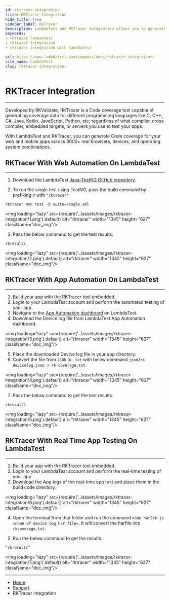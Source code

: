 ```yaml
---
id: rktracer-integration
title: RKTracer Integration
hide_title: true
sidebar_label: RKTracer
description: LambdaTest and RKTracer integration allows you to generate Code coverage for your web and mobile apps across 3000+ real browsers, devices, and operating system combinations.
keywords:
- rktracer lambdatest
- rktracer integration
- rktracer integration with lambdatest

url: https://www.lambdatest.com/support/docs/rktracer-integration/
site_name: LambdaTest
slug: rktracer-integration/
---
```


<script type="application/ld+json"
      dangerouslySetInnerHTML={{ __html: JSON.stringify({
       "@context": "https://schema.org",
        "@type": "BreadcrumbList",
        "itemListElement": [{
          "@type": "ListItem",
          "position": 1,
          "name": "Home",
          "item": "https://www.lambdatest.com"
        },{
          "@type": "ListItem",
          "position": 2,
          "name": "Support",
          "item": "https://www.lambdatest.com/support/docs/"
        },{
          "@type": "ListItem",
          "position": 3,
          "name": "RKTracer Integration",
          "item": "https://www.lambdatest.com/support/docs/rktracer-integration/"
        }]
      })
    }}
></script>

# RKTracer Integration
***

Developed by RKValidate, RKTracer is a Code coverage tool capable of generating coverage data for different programming languages like C, C++, C#, Java, Kotlin, JavaScript, Python, etc; regardless of what compiler, cross compiler, embedded targets, or servers you use to test your apps.

With LambdaTest and RKTracer, you can generate Code coverage for your web and mobile apps across 3000+ real browsers, devices, and operating system combinations.

## RKTracer With Web Automation On LambdaTest
***

1. Download the LambdaTest [Java-TestNG GitHub repository](https://github.com/LambdaTest/Java-TestNG-Selenium/).

2. To run the single test using TestNG, pass the build command by prefixing it with `"rktracer"`

```
rktracer mvn test -D suite=single.xml
```

<img loading="lazy" src={require('../assets/images/rktracer-integration/1.png').default} alt="rktracer" width="1345" height="627" className="doc_img"/>

3. Pass the below command to get the test results.

```
rkresults
```

<img loading="lazy" src={require('../assets/images/rktracer-integration/2.png').default} alt="rktracer" width="1345" height="627" className="doc_img"/>


## RKTracer With App Automation On LambdaTest
***

1. Build your app with the RKTracer tool embedded.
2. Login to your LambdaTest account and perform the automated testing of your app.
3. Navigate to the [App Automation dashboard](https://appautomation.lambdatest.com/build) on LambdaTest.
4. Download the Device log file from LambdaTest App Automation dashboard.<br/>

<img loading="lazy" src={require('../assets/images/rktracer-integration/3.png').default} alt="rktracer" width="1345" height="627" className="doc_img"/>

5. Place the downloaded Device log file in your app directory.
6. Convert the file from `JSON` to `.txt` with below command `json2rk devicelog.json > rk-coverage.txt`.

<img loading="lazy" src={require('../assets/images/rktracer-integration/4.png').default} alt="rktracer" width="1345" height="627" className="doc_img"/>

7. Pass the below command to get the test results.

```
rkresults
```

<img loading="lazy" src={require('../assets/images/rktracer-integration/5.png').default} alt="rktracer" width="1345" height="627" className="doc_img"/>


## RKTracer With Real Time App Testing On LambdaTest
***

1. Build your app with the RKTracer tool embedded.
2. Login to your LambdaTest account and perform the real-time testing of your app.
3. Download the App logs of the real-time app test and place them in the build code directory.<br/>

<img loading="lazy" src={require('../assets/images/rktracer-integration/6.png').default} alt="rktracer" width="1345" height="627" className="doc_img"/>

4. Open the terminal from that folder and run the command `node har2rk.js <name of device log har file>`. It will convert the harfile into `rkcoverage.txt`.

5. Run the below command to get the results.

```
“rkresults”
```
<img loading="lazy" src={require('../assets/images/rktracer-integration/7.png').default} alt="rktracer" width="1345" height="627" className="doc_img"/>

---

<nav aria-label="breadcrumbs">
  <ul className="breadcrumbs">
    <li className="breadcrumbs__item">
      <a className="breadcrumbs__link" target="_self" href="https://www.lambdatest.com">
        Home
      </a>
    </li>
    <li className="breadcrumbs__item">
      <a className="breadcrumbs__link" target="_self" href="https://www.lambdatest.com/support/docs/">
        Support
      </a>
    </li>
    <li className="breadcrumbs__item breadcrumbs__item--active">
      <span className="breadcrumbs__link">RKTracer Integration</span>
    </li>
  </ul>
</nav>



